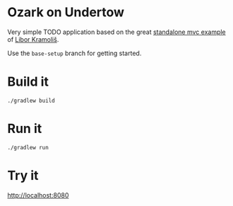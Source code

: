 # Ozark on Undertow

Very simple TODO application based on the great [standalone mvc example][standalone] of [Libor Kramoliš][libor].

Use the `base-setup` branch for getting started.

# Build it

```
./gradlew build
```

# Run it

```
./gradlew run
```

# Try it

[http://localhost:8080](http://localhost:8080)

 [libor]: https://github.com/shamoh
 [standalone]: https://github.com/shamoh/standalone-javax-mvc
